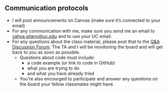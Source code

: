 ## Communication protocols
* I will post announcements on Canvas (make sure it’s connected to your email)
* For any communication with me, make sure you send me an email to [yahya.gilany@uc.edu](mailto:yahya.gilany@uc.edu) and to use your UC email.
* For any questions about the class material, please post that to the [Q&A Discussion Forum](https://uc.instructure.com/courses/1128631/discussion_topics/3731055); The TA and I will be monitoring the board and will get back to you as soon as possible.
  * Questions about code must include:
      * a code example (or link to code in GitHub)
      * what you are trying to do
      * and what you have already tried
  * You're also encourged to participate and answer any questions on the board your fellow classmates might have.